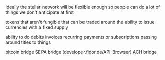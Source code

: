 Ideally the stellar network will be flexible enough so people can do a lot of things we don't anticipate at first

tokens that aren't fungible that can be traded around
the ability to issue currencies with a fixed supply

ability to do debits
invoices
recurring payments or subscriptions
passing around titles to things


bitcoin bridge
SEPA bridge (developer.fidor.de/API-Browser)
ACH bridge



